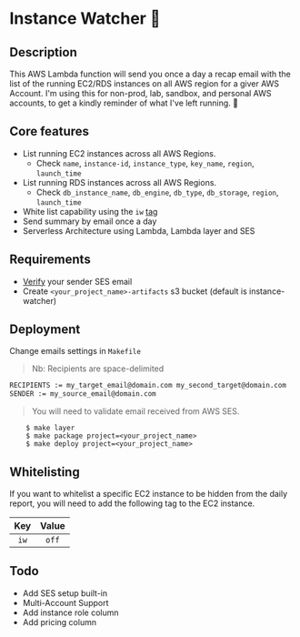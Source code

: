 # Instance Watcher :eyes:

## Description

This AWS Lambda function will send you once a day a recap email with the list of the running EC2/RDS instances on all AWS region for a giver AWS Account.
I'm using this for non-prod, lab, sandbox, and personal AWS accounts, to get a kindly reminder of what I've left running. :money_with_wings:

## Core features

* List running EC2 instances across all AWS Regions.
  * Check `name`, `instance-id`, `instance_type`, `key_name`, `region`, `launch_time`
* List running RDS instances across all AWS Regions.
  * Check `db_instance_name`, `db_engine`, `db_type`, `db_storage`, `region`, `launch_time`
* White list capability using the `iw` [tag](#Whitelisting)
* Send summary by email once a day
* Serverless Architecture using Lambda, Lambda layer and SES

## Requirements

* [Verify](https://docs.aws.amazon.com/ses/latest/DeveloperGuide/verify-email-addresses-procedure.html) your sender SES email
* Create `<your_project_name>-artifacts` s3 bucket (default is instance-watcher)

## Deployment

Change emails settings in `Makefile`

> Nb: Recipients are space-delimited

```bash
RECIPIENTS := my_target_email@domain.com my_second_target@domain.com
SENDER := my_source_email@domain.com
```

> You will need to validate email received from AWS SES.

        $ make layer
        $ make package project=<your_project_name>
        $ make deploy project=<your_project_name>

## Whitelisting

If you want to whitelist a specific EC2 instance to be hidden from the daily report, you will need to add the following tag to the EC2 instance.

| Key | Value |
|:---:|:-----:|
| `iw` | `off` |

## Todo

* Add SES setup built-in
* Multi-Account Support
* Add instance role column
* Add pricing column

